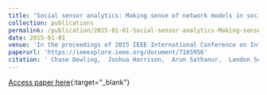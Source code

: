 ```yaml
---
title: "Social sensor analytics: Making sense of network models in social media"
collection: publications
permalink: /publication/2015-01-01-Social-sensor-analytics-Making-sense-of-network-models-in-social-media
date: 2015-01-01
venue: 'In the proceedings of 2015 IEEE International Conference on Intelligence and Security Informatics (ISI)'
paperurl: 'https://ieeexplore.ieee.org/document/7165956'
citation: ' Chase Dowling,  Joshua Harrison,  Arun Sathanur,  Landon Sego,  Courtney Corley, &quot;Social sensor analytics: Making sense of network models in social media.&quot; In the proceedings of 2015 IEEE International Conference on Intelligence and Security Informatics (ISI), 2015.'
---
```

[Access paper here](https://ieeexplore.ieee.org/document/7165956){:target="_blank"}
